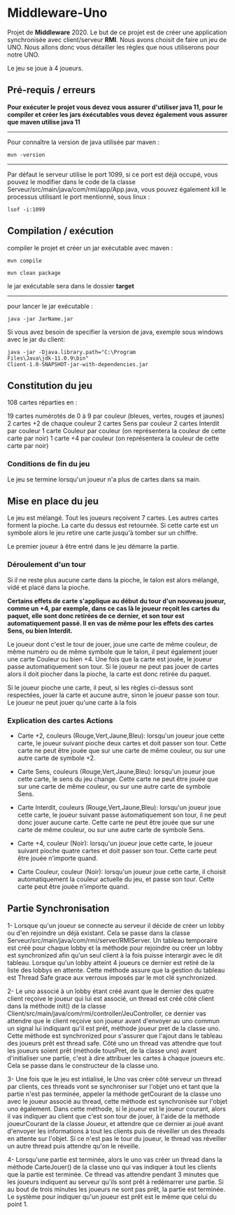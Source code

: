 # Middleware-Uno

Projet de **Middleware** 2020.
Le but de ce projet est de créer une application synchronisée avec client/serveur **RMI**.
Nous avons choisit de faire un jeu de UNO. Nous allons donc vous détailler les règles que nous utiliserons pour notre UNO.

Le jeu se joue à 4 joueurs.

## Pré-requis / erreurs

**Pour exécuter le projet vous devez vous assurer d'utiliser java 11, pour le compiler et créer les jars éxécutables vous devez également vous assurer que maven utilise java 11**

--------------------------------------------------------------------------------

Pour connaître la version de java utilisée par maven :

<code>mvn -version</code>

--------------------------------------------------------------------------------

Par défaut le serveur utilise le port 1099, si ce port est déjà occupé, vous pouvez le modifier dans le code de la classe Serveur/src/main/java/com/rmi/app/App.java, vous pouvez également kill le processus utilisant le port mentionné, sous linux :

<code>lsof -i:1099</code>

## Compilation / exécution

compiler le projet et créer un jar exécutable avec maven :

<code>mvn compile</code>

<code>mvn clean package</code>

le jar exécutable sera dans le dossier **target**

--------------------------------------------------------------------------------

pour lancer le jar exécutable :

<code>java -jar JarName.jar</code>

Si vous avez besoin de specifier la version de java, exemple sous windows avec le jar du client:

<code>java -jar -Djava.library.path="C:\Program Files\Java\jdk-11.0.9\bin" Client-1.0-SNAPSHOT-jar-with-dependencies.jar</code>


## Constitution du jeu

108 cartes  réparties en :

19 cartes numérotés de 0 à 9 par couleur (bleues, vertes, rouges et jaunes)
2 cartes +2 de chaque couleur
2 cartes Sens par couleur
2 cartes Interdit par couleur
1 carte Couleur par couleur (on représentera la couleur de cette carte par noir)
1 carte +4 par couleur (on représentera la couleur de cette carte par noir)

### Conditions de fin du jeu

Le jeu se termine lorsqu'un joueur n'a plus de cartes dans sa main.

## Mise en place du jeu

Le jeu est mélangé.
Tout les joueurs reçoivent 7 cartes.
Les autres cartes forment la pioche.
La carte du dessus est retournée.
Si cette carte est un symbole alors le jeu retire une carte jusqu'à tomber sur un chiffre.

Le premier joueur à être entré dans le jeu démarre la partie.

### Déroulement d'un tour

Si il ne reste plus aucune carte dans la pioche, le talon est alors mélangé, vidé et placé dans la pioche.

**Certains effets de carte s'applique au début du tour d'un nouveau joueur, comme un +4, par exemple, dans ce cas là le joueur reçoit les cartes du paquet, elle sont donc retirées de ce dernier, et son tour est automatiquement passé.
Il en vas de même pour les effets des cartes Sens, ou bien Interdit.**

Le joueur dont c'est le tour de jouer, joue une carte de même couleur, de même numéro ou de même symbole que le talon, il peut également jouer une carte Couleur ou bien +4. Une fois que la carte est jouée, le joueur passe automatiquement son tour.
Si le joueur ne peut pas jouer de cartes alors il doit piocher dans la pioche, la carte est donc retirée du paquet.

Si le joueur pioche une carte, il peut, si les règles ci-dessus sont respectées, jouer la carte et aucune autre, sinon le joueur passe son tour.
Le joueur ne peut jouer qu'une carte à la fois

### Explication des cartes Actions

- Carte +2, couleurs (Rouge,Vert,Jaune,Bleu): lorsqu'un joueur joue cette carte, le joueur suivant pioche deux cartes et doit passer son tour. Cette carte ne peut être jouée que sur une carte de même couleur, ou sur une autre carte de symbole +2.

- Carte Sens, couleurs (Rouge,Vert,Jaune,Bleu): lorsqu'un joueur joue cette carte, le sens du jeu change. Cette carte ne peut être jouée que sur une carte de même couleur, ou sur une autre carte de symbole Sens.

- Carte Interdit, couleurs (Rouge,Vert,Jaune,Bleu): lorsqu'un joueur joue cette carte, le joueur suivant passe automatiquement son tour, il ne peut donc jouer aucune carte. Cette carte ne peut être jouée que sur une carte de même couleur, ou sur une autre carte de symbole Sens.

- Carte +4, couleur (Noir): lorsqu'un joueur joue cette carte, le joueur suivant pioche quatre cartes et doit passer son tour. Cette carte peut être jouée n'importe quand.

- Carte Couleur, couleur (Noir): lorsqu'un joueur joue cette carte, il choisit automatiquement la couleur actuelle du jeu, et passe son tour. Cette carte peut être jouée n'importe quand.

## Partie Synchronisation

1- Lorsque qu'un joueur se connecte au serveur il décide de créer un lobby ou d'en rejoindre un déjà existant. Cela se passe dans la classe Serveur/src/main/java/com/rmi/server/RMIServer. Un tableau temporaire est créé pour chaque lobby et la méthode pour rejoindre ou créer un lobby est synchronized afin qu'un seul client à la fois puisse interargir avec le dit tableau. Lorsque qu'un lobby atteint 4 joueurs ce dernier est retiré de la liste des lobbys en attente. Cette méthode assure que la gestion du tableau est Thread Safe grace aux verrous imposés par le mot clé synchronized.

2- Le uno associé à un lobby étant créé avant que le dernier des quatre client reçoive le joueur qui lui est associé, un thread est créé côté client dans la méthode init() de la classe Client/src/main/java/com/rmi/controller/JeuController, ce dernier vas attendre que le client reçoive son joueur avant d'envoyer au uno commun un signal lui indiquant qu'il est prêt, méthode joueur pret de la classe uno. Cette méthode est synchronized pour s'assurer que l'ajout dans le tableau des joueurs prêt est thread safe. Côté uno un thread vas attendre que tout les joueurs soient prêt (méthode tousPret, de la classe uno) avant d'initialiser une partie, c'est à dire attribuer les cartes à chaque joueurs etc. Cela se passe dans le constructeur de la classe uno.

3- Une fois que le jeu est intialisé, le Uno vas créer côté serveur un thread par clients, ces threads vont se synchroniser sur l'objet uno et tant que la partie n'est pas terminée, appeler la méthode getCourant de la classe uno avec le joueur associé au thread, cette méthode est synchronisée sur l'objet uno également. Dans cette méthode, si le joueur est le joueur courant, alors il vas indiquer au client que c'est son tour de jouer, à l'aide de la méthode joueurCourant de la classe Joueur, et attendre que ce dernier ai joué avant d'envoyer les informations à tout les clients puis de réveiller un des threads en attente sur l'objet. Si ce n'est pas le tour du joueur, le thread vas réveiller un autre thread puis attendre qu'on le réveille.

4- Lorsqu'une partie est terminée, alors le uno vas créer un thread dans la méthode CarteJouer() de la classe uno qui vas indiquer à tout les clients que la partie est terminée. Ce thread vas attendre pendant 3 minutes que les joueurs indiquent au serveur qu'ils sont prêt à redémarrer une partie. Si au bout de trois minutes les joueurs ne sont pas prêt, la partie est terminée. Le système pour indiquer qu'un joueur est prêt est le même que celui du point 1.
